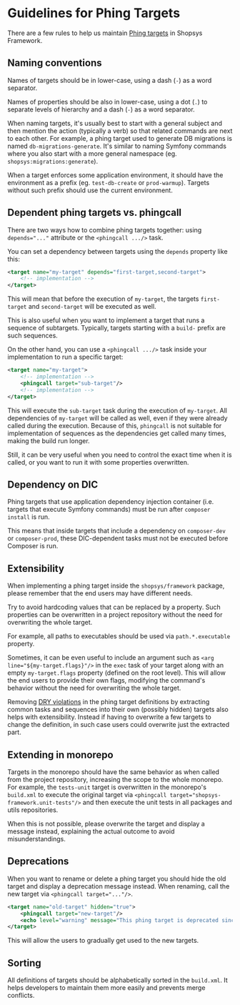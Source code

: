 # Guidelines for Phing Targets

There are a few rules to help us maintain [Phing targets](../introduction/console-commands-for-application-management-phing-targets.md) in Shopsys Framework.

## Naming conventions

Names of targets should be in lower-case, using a dash (`-`) as a word separator.

Names of properties should be also in lower-case, using a dot (`.`) to separate levels of hierarchy and a dash (`-`) as a word separator.

When naming targets, it's usually best to start with a general subject and then mention the action (typically a verb) so that related commands are next to each other.
For example, a phing target used to generate DB migrations is named `db-migrations-generate`.
It's similar to naming Symfony commands where you also start with a more general namespace (eg. `shopsys:migrations:generate`).

When a target enforces some application environment, it should have the environment as a prefix (eg. `test-db-create` or `prod-warmup`).
Targets without such prefix should use the current environment.

## Dependent phing targets vs. phingcall

There are two ways how to combine phing targets together: using `depends="..."` attribute or the `<phingcall .../>` task.

You can set a dependency between targets using the `depends` property like this:

```xml
<target name="my-target" depends="first-target,second-target">
    <!-- implementation -->
</target>
```

This will mean that before the execution of `my-target`, the targets `first-target` and `second-target` will be executed as well.

This is also useful when you want to implement a target that runs a sequence of subtargets.
Typically, targets starting with a `build-` prefix are such sequences.

On the other hand, you can use a `<phingcall .../>` task inside your implementation to run a specific target:

```xml
<target name="my-target">
    <!-- implementation -->
    <phingcall target="sub-target"/>
    <!-- implementation -->
</target>
```

This will execute the `sub-target` task during the execution of `my-target`.
All dependencies of `my-target` will be called as well, even if they were already called during the execution.
Because of this, `phingcall` is not suitable for implementation of sequences as the dependencies get called many times, making the build run longer.

Still, it can be very useful when you need to control the exact time when it is called, or you want to run it with some properties overwritten.

## Dependency on DIC

Phing targets that use application dependency injection container (i.e. targets that execute Symfony commands) must be run after `composer install` is run.

This means that inside targets that include a dependency on `composer-dev` or `composer-prod`, these DIC-dependent tasks must not be executed before Composer is run.

## Extensibility

When implementing a phing target inside the `shopsys/framework` package, please remember that the end users may have different needs.

Try to avoid hardcoding values that can be replaced by a property.
Such properties can be overwritten in a project repository without the need for overwriting the whole target.

For example, all paths to executables should be used via `path.*.executable` property.

Sometimes, it can be even useful to include an argument such as `<arg line="${my-target.flags}"/>` in the `exec` task of your target along with an empty `my-target.flags` property (defined on the root level).
This will allow the end users to provide their own flags, modifying the command's behavior without the need for overwriting the whole target.

Removing [DRY violations](./code-quality-principles.md#dont-repeat-yourself) in the phing target definitions by extracting common tasks and sequences into their own (possibly hidden) targets also helps with extensibility.
Instead if having to overwrite a few targets to change the definition, in such case users could overwrite just the extracted part.

## Extending in monorepo

Targets in the monorepo should have the same behavior as when called from the project repository, increasing the scope to the whole monorepo.
For example, the `tests-unit` target is overwritten in the monorepo's `build.xml` to execute the original target via `<phingcall target="shopsys-framework.unit-tests"/>` and then execute the unit tests in all packages and utils repositories.

When this is not possible, please overwrite the target and display a message instead, explaining the actual outcome to avoid misunderstandings.

## Deprecations

When you want to rename or delete a phing target you should hide the old target and display a deprecation message instead.
When renaming, call the new target via `<phingcall target="..."/>`.

```xml
<target name="old-target" hidden="true">
    <phingcall target="new-target"/>
    <echo level="warning" message="This phing target is deprecated since Shopsys Framework X.Y.Z, use 'new-target' instead."/>
</target>
```

This will allow the users to gradually get used to the new targets.

## Sorting

All definitions of targets should be alphabetically sorted in the `build.xml`.
It helps developers to maintain them more easily and prevents merge conflicts.
